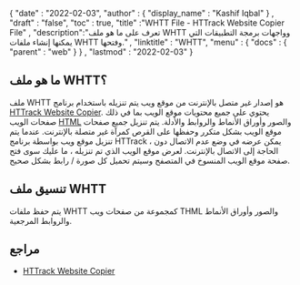 {
  "date" : "2022-02-03",
  "author" : {
    "display_name" : "Kashif Iqbal"
} ,
  "draft" : "false",
  "toc" : true,
  "title" :"WHTT File - HTTrack Website Copier File" ,
  "description":"تعرف على ما هو ملف WHTT وواجهات برمجة التطبيقات التي يمكنها إنشاء ملفات WHTT وفتحها." ,
  "linktitle" : "WHTT",
  "menu" : {
    "docs" : {
      "parent" : "web"
}
} ,
  "lastmod" : "2022-02-03"
}

## ما هو ملف WHTT؟

ملف WHTT هو إصدار غير متصل بالإنترنت من موقع ويب يتم تنزيله باستخدام برنامج [HTTrack Website Copier](https://www.httrack.com/). يحتوي على جميع محتويات موقع الويب بما في ذلك صفحات الويب [HTML](/ar/web/html/) والصور وأوراق الأنماط والروابط والأدلة. يتم تنزيل جميع صفحات موقع الويب بشكل متكرر وحفظها على القرص كمرآة غير متصلة بالإنترنت. عندما يتم تنزيل موقع ويب بواسطة برنامج HTTrack ، يمكن عرضه في وضع عدم الاتصال دون الحاجة إلى الاتصال بالإنترنت. لعرض موقع الويب الذي تم تنزيله ، ما عليك سوى فتح صفحة موقع الويب المنسوخ في المتصفح وسيتم تحميل كل صورة / رابط بشكل صحيح.

## تنسيق ملف WHTT

يتم حفظ ملفات WHTT كمجموعة من صفحات ويب THML والصور وأوراق الأنماط والروابط المرجعية.

## مراجع

* [HTTrack Website Copier](https://www.httrack.com/)

